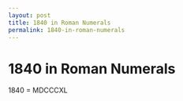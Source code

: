 ```yaml
---
layout: post
title: 1840 in Roman Numerals
permalink: 1840-in-roman-numerals
---
```


# 1840 in Roman Numerals

1840 = MDCCCXL
